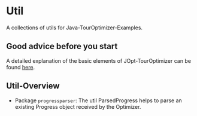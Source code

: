 # Util

A collections of utils for Java-TourOptimizer-Examples.

## Good advice before you start
A detailed explanation of the basic elements of JOpt-TourOptimizer can be found <a href="https://docs.dna-evolutions.com/java_examples/tutorials/tutorial_beginner/basic_elements/basic_elements.html" target="_blank">here</a>.


## Util-Overview
- Package `progressparser`:  The util ParsedProgress helps to parse an existing Progress object received by the Optimizer.